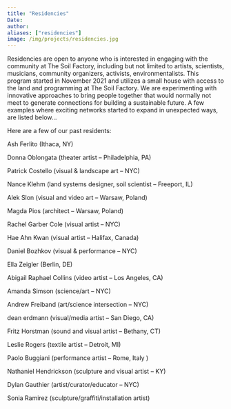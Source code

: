```yaml
---
title: "Residencies"
Date: 
author: 
aliases: ["residencies"]
image: /img/projects/residencies.jpg
---
```


Residencies are open to anyone who is interested in engaging with the community at The Soil Factory, including but not limited to artists, scientists, musicians, community organizers, activists, environmentalists. This program started in November 2021 and utilizes a small house with access to the land and programming at The Soil Factory. We are experimenting with innovative approaches to bring people together that would normally not meet to generate connections for building a sustainable future. A few examples where exciting networks started to expand in unexpected ways, are listed below…

Here are a few of our past residents:

Ash Ferlito (Ithaca, NY)

Donna Oblongata (theater artist – Philadelphia, PA)

Patrick Costello (visual & landscape art – NYC)

Nance Klehm (land systems designer, soil scientist – Freeport, IL)

Alek Slon (visual and video art – Warsaw, Poland)

Magda Pios (architect – Warsaw, Poland)

Rachel Garber Cole (visual artist – NYC)

Hae Ahn Kwan (visual artist – Halifax, Canada)

Daniel Bozhkov (visual & performance – NYC)

Ella Zeigler (Berlin, DE)

Abigail Raphael Collins (video artist – Los Angeles, CA)

Amanda Simson (science/art – NYC)

Andrew Freiband (art/science intersection – NYC)

dean erdmann (visual/media artist – San Diego, CA)

Fritz Horstman (sound and visual artist – Bethany, CT)

Leslie Rogers (textile artist – Detroit, MI)

Paolo Buggiani (performance artist – Rome, Italy )

Nathaniel Hendrickson (sculpture and visual artist – KY)

Dylan Gauthier (artist/curator/educator – NYC)

Sonia Ramirez (sculpture/graffiti/installation artist)